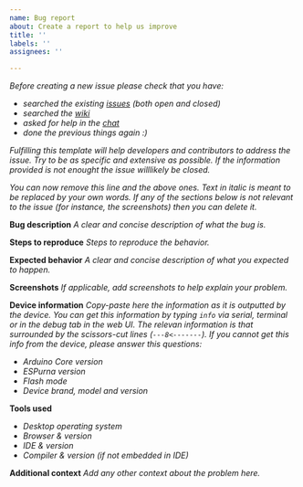 ```yaml
---
name: Bug report
about: Create a report to help us improve
title: ''
labels: ''
assignees: ''

---
```


*Before creating a new issue please check that you have:*

* *searched the existing [issues](https://github.com/xoseperez/espurna/issues) (both open and closed)*
* *searched the [wiki](https://github.com/xoseperez/espurna/wiki)*
* *asked for help in the [chat](https://gitter.im/tinkerman-cat/espurna)*
* *done the previous things again :)*

*Fulfilling this template will help developers and contributors to address the issue. Try to be as specific and extensive as possible. If the information provided is not enought the issue willlikely be closed.*

*You can now remove this line and the above ones. Text in italic is meant to be replaced by your own words. If any of the sections below is not relevant to the issue (for instance, the screenshots) then you can delete it.*

**Bug description**
*A clear and concise description of what the bug is.*

**Steps to reproduce**
*Steps to reproduce the behavior.*

**Expected behavior**
*A clear and concise description of what you expected to happen.*

**Screenshots**
*If applicable, add screenshots to help explain your problem.*

**Device information**
*Copy-paste here the information as it is outputted by the device. You can get this information by typing `info` via serial, terminal or in the debug tab in the web UI. The relevan information is that surrounded by the scissors-cut lines (`---8<-------`).*
*If you cannot get this info from the device, please answer this questions:*
* *Arduino Core version*
* *ESPurna version*
* *Flash mode*
* *Device brand, model and version*

**Tools used**
* *Desktop operating system*
* *Browser & version*
* *IDE & version*
* *Compiler & version (if not embedded in IDE)*

**Additional context**
*Add any other context about the problem here.*
